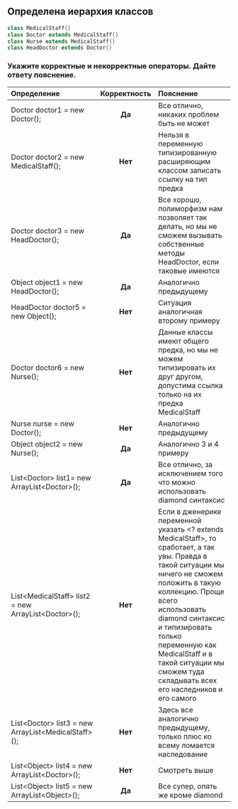 ## Определена иерархия классов

~~~java
class MedicalStaff{}
class Doctor extends MedicalStaff{}
class Nurse extends MedicalStaff{}
class HeadDoctor extends Doctor{}
~~~

### Укажите корректные и некорректные операторы. Дайте ответу пояснение.

|Определение|Корректность|Пояснение|
|:------|:-----:|:------|
|Doctor doctor1 = new Doctor();| **Да**|Все отлично, никаких проблем быть не может|
|Doctor doctor2 = new MedicalStaff();| **Нет**|Нельзя в переменную типизированную расширяющим классом записать ссылку на тип предка|
|Doctor doctor3 = new HeadDoctor();| **Да**|Все хорошо, полиморфизм нам позволяет так делать, но мы не сможем вызывать собственные методы HeadDoctor, если таковые имеются|
|Object object1 = new HeadDoctor();| **Да**|Аналогично предыдущему|
|HeadDoctor doctor5 = new Object();| **Нет**|Ситуация аналогичная второму примеру|
|Doctor doctor6 = new Nurse();| **Нет**|Данные классы имеют общего предка, но мы не можем типизировать их друг другом, допустима ссылка только на их предка MedicalStaff|
|Nurse nurse = new Doctor();| **Нет**|Аналогично предыдущему|
|Object object2 = new Nurse();| **Да**|Аналогично 3 и 4 примеру|
|List&lt;Doctor&gt; list1= new ArrayList&lt;Doctor&gt;();|**Да**|Все отлично, за исключением того что можно использовать diamond синтаксис|
|List&lt;MedicalStaff&gt; list2 = new ArrayList&lt;Doctor&gt;();|**Нет**|Если в дженерике переменной указать <? extends MedicalStaff>, то сработает, а так увы. Правда в такой ситуации мы ничего не сможем положить в такую коллекцию. Проще всего использовать diamond синтаксис и типизировать только переменную как MedicalStaff и в такой ситуации мы сможем туда складывать всех его наследников и его самого|
|List&lt;Doctor&gt; list3 = new ArrayList&lt;MedicalStaff&gt;();|**Нет**|Здесь все аналогично предыдущему, только плюс ко всему ломается наследование|
|List&lt;Object&gt; list4 = new ArrayList&lt;Doctor&gt;();|**Нет**|Смотреть выше|
|List&lt;Object&gt; list5 = new ArrayList&lt;Object&gt;();|**Да**|Все супер, опять же кроме diamond|